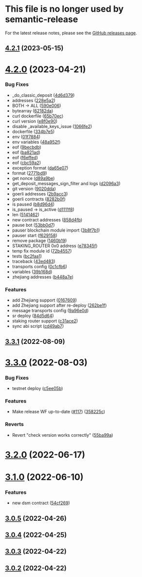 # This file is no longer used by semantic-release
For the latest release notes, please see the [GitHub releases page](https://github.com/lidofinance/depositor-bot/releases).

## [4.2.1](https://github.com/lidofinance/depositor-bot/compare/4.2.0...4.2.1) (2023-05-15)

# [4.2.0](https://github.com/lidofinance/depositor-bot/compare/v3.3.1...4.2.0) (2023-04-21)

### Bug Fixes

* _do_classic_deposit ([4d6d379](https://github.com/lidofinance/depositor-bot/commit/4d6d379d8bc6283ac02c68361c9fe1aeac705e39))
* addresses ([228e5a2](https://github.com/lidofinance/depositor-bot/commit/228e5a2c93a400b470e86ce980cdeb99096eb300))
* BOTH -> ALL ([590e006](https://github.com/lidofinance/depositor-bot/commit/590e006abbf9ce5a49a07d28eeea1c7ff166efe4))
* bytearray ([62182da](https://github.com/lidofinance/depositor-bot/commit/62182da9487d8ab14c5471b340829bb3d9020943))
* curl dockerfile ([65b70ec](https://github.com/lidofinance/depositor-bot/commit/65b70ecfb6a132d88b6abe8bc2c8fd99b034e9b6))
* curl version ([e8f0e90](https://github.com/lidofinance/depositor-bot/commit/e8f0e908ebc5499b271c9fc5baf8f137fcfda8b6))
* disable _available_keys_issue ([1066fe2](https://github.com/lidofinance/depositor-bot/commit/1066fe2b5393a6104c73925c5bd1277f452e4a89))
* dockerfile ([334b7e5](https://github.com/lidofinance/depositor-bot/commit/334b7e52a4a688e31d64bf466053dce7080aafc8))
* env ([01f7884](https://github.com/lidofinance/depositor-bot/commit/01f78844570a6cdb55e72efc5b41cfdf720d09bb))
* env variables ([48a952f](https://github.com/lidofinance/depositor-bot/commit/48a952f220d45b4cf2e10b17f95f22e4d0f6f441))
* eof ([9becbdb](https://github.com/lidofinance/depositor-bot/commit/9becbdbaea88a3a63fd406a2fd2a69e9b73d68bc))
* eof ([ba821ad](https://github.com/lidofinance/depositor-bot/commit/ba821ad112e5ca68427c90afa8e224f004669133))
* eof ([f6effed](https://github.com/lidofinance/depositor-bot/commit/f6effedd61658f15a7fb5c46624fb797d962784b))
* eof ([cbc59a2](https://github.com/lidofinance/depositor-bot/commit/cbc59a20c5ecf653524c17f8393d2e0c74cdc86e))
* exception format ([da65e07](https://github.com/lidofinance/depositor-bot/commit/da65e079f36eb9565472b78c0f9459fc991d5c96))
* format ([2771bd9](https://github.com/lidofinance/depositor-bot/commit/2771bd94a05a8f137f7b8d6a011683624808f46a))
* get nonce ([d89a9be](https://github.com/lidofinance/depositor-bot/commit/d89a9bef2f11c6461aa421fac0bdd05876a118dd))
* get_deposit_messages_sign_filter and logs ([d2096a3](https://github.com/lidofinance/depositor-bot/commit/d2096a33ff55ef885ba2fd8a0b0f336f226ad57b))
* git version ([9020dda](https://github.com/lidofinance/depositor-bot/commit/9020dda12bad31d4fc047c9c0b5b67c78b3446fe))
* goerli addresses ([2b9acc3](https://github.com/lidofinance/depositor-bot/commit/2b9acc31c57dc2067c34bff8c9870d7585cf50de))
* goerli contracts ([8282b0f](https://github.com/lidofinance/depositor-bot/commit/8282b0f1764d158927b74766818fb5f9ae08ece6))
* is paused ([b8d96d4](https://github.com/lidofinance/depositor-bot/commit/b8d96d43ec2a3baa46d92b27e91308a853b40639))
* is_paused -> is_active ([d1111f8](https://github.com/lidofinance/depositor-bot/commit/d1111f846d39f0454f80e2487884c3d6c716800b))
* len ([5141462](https://github.com/lidofinance/depositor-bot/commit/5141462161a8b064cd915ec3aeb074f04a04bb28))
* new contract addresses ([858d4fb](https://github.com/lidofinance/depositor-bot/commit/858d4fba1a5537dbac9dc5aabbeae2a36c53ab7c))
* pause bot ([53bb0d7](https://github.com/lidofinance/depositor-bot/commit/53bb0d71ab728e8adea4776d289ab66054e450c5))
* pauser blockchain module import ([3b8f7b1](https://github.com/lidofinance/depositor-bot/commit/3b8f7b146b26641a3804e40052059b9c292b82b2))
* pauser start ([f629158](https://github.com/lidofinance/depositor-bot/commit/f629158797513016a93eb708f6c3f1210fe37abc))
* remove package ([1460b19](https://github.com/lidofinance/depositor-bot/commit/1460b19ae79168176763ce79c98615cd5cfab7f2))
* STAKING_ROUTER 0x0 address ([e78345f](https://github.com/lidofinance/depositor-bot/commit/e78345fccd677d8678c9ea90f3137282eb6767cd))
* temp fix module id ([72b4557](https://github.com/lidofinance/depositor-bot/commit/72b4557364635309b1775815fd0c1aaa4562d145))
* tests ([bc2faa1](https://github.com/lidofinance/depositor-bot/commit/bc2faa1797d390e5bfa69b3c7cdb4bbc55b5520f))
* traceback ([43ed483](https://github.com/lidofinance/depositor-bot/commit/43ed4839e9a521faabe4069b929540ba28ddff40))
* transports config ([0c1cfb6](https://github.com/lidofinance/depositor-bot/commit/0c1cfb63197c85cec65b74fb3a28de448c19e34a))
* variables ([39b168d](https://github.com/lidofinance/depositor-bot/commit/39b168d2322fc4013d9e5969d09c5ee4159260ce))
* zhejiang addresses ([b448a7e](https://github.com/lidofinance/depositor-bot/commit/b448a7eb8068ac8a3c0b9defe1d39c8d17175557))


### Features

* add Zhejiang support ([0167609](https://github.com/lidofinance/depositor-bot/commit/016760954e00b52d90ea6916f7f8abe097dbcc36))
* add Zhejiang support after re-deploy ([262be1f](https://github.com/lidofinance/depositor-bot/commit/262be1f3050b8c7589ddd84be5f9c5629bd62eb5))
* message transports config ([9a96e0d](https://github.com/lidofinance/depositor-bot/commit/9a96e0de14fda81b95dc6cfcba671a1976dafe9b))
* sr deploy ([84d5d64](https://github.com/lidofinance/depositor-bot/commit/84d5d6436abe087aeee38e296f9913040ec95642))
* staking router support ([c31ace2](https://github.com/lidofinance/depositor-bot/commit/c31ace2707286626fb32abe1c166761e7cccbebd))
* sync abi script ([cd49ab7](https://github.com/lidofinance/depositor-bot/commit/cd49ab70dcee580be8689c494fa6a79622e9ecc0))



## [3.3.1](https://github.com/lidofinance/depositor-bot/compare/v3.3.0...v3.3.1) (2022-08-09)



# [3.3.0](https://github.com/lidofinance/depositor-bot/compare/v3.2.0...v3.3.0) (2022-08-03)


### Bug Fixes

* testnet deploy ([c5ee05b](https://github.com/lidofinance/depositor-bot/commit/c5ee05b59a1d33b954988185f9bce480a768ee52))


### Features

* Make release WF up-to-date ([#117](https://github.com/lidofinance/depositor-bot/issues/117)) ([358225c](https://github.com/lidofinance/depositor-bot/commit/358225ca6a854d2e8118cdd2c31fabe8cd551d73))


### Reverts

* Revert "check version works correctly" ([55ba99a](https://github.com/lidofinance/depositor-bot/commit/55ba99a6b2dfb722a20abef388b2d34ef52109a2))



# [3.2.0](https://github.com/lidofinance/depositor-bot/compare/v3.1.0...v3.2.0) (2022-06-17)



# [3.1.0](https://github.com/lidofinance/depositor-bot/compare/v3.0.5...v3.1.0) (2022-06-10)


### Features

* new dsm contract ([54cf269](https://github.com/lidofinance/depositor-bot/commit/54cf26994554a7128b47b8efc43ec1298a00f868))



## [3.0.5](https://github.com/lidofinance/depositor-bot/compare/v3.0.4...v3.0.5) (2022-04-26)



## [3.0.4](https://github.com/lidofinance/depositor-bot/compare/v3.0.3...v3.0.4) (2022-04-25)



## [3.0.3](https://github.com/lidofinance/depositor-bot/compare/v3.0.2...v3.0.3) (2022-04-22)



## [3.0.2](https://github.com/lidofinance/depositor-bot/compare/v3.0.1...v3.0.2) (2022-04-22)



